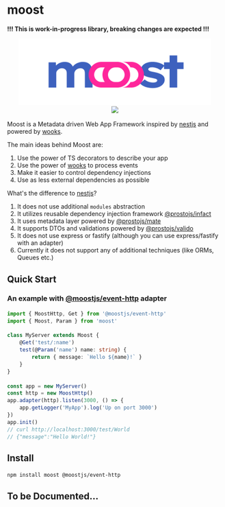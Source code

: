 # moost

**!!! This is work-in-progress library, breaking changes are expected !!!**

<p align="center">
<img src="../../moost-logo.png" width="450px"><br>
<a  href="https://github.com/moostjs/moostjs/blob/main/LICENSE">
    <img src="https://img.shields.io/badge/License-MIT-green?style=for-the-badge" />
</a>
</p>

Moost is a Metadata driven Web App Framework inspired by [nestjs](https://nestjs.com/) and powered by [wooks](https://github.com/wooksjs/wooks).

The main ideas behind Moost are:

1. Use the power of TS decorators to describe your app
2. Use the power of [wooks](https://github.com/wooksjs/wooks) to process events
3. Make it easier to control dependency injections
4. Use as less external dependencies as possible

What's the difference to [nestjs](https://nestjs.com/)?

1. It does not use additional `modules` abstraction
2. It utilizes reusable dependency injection framework [@prostojs/infact](https://github.com/prostojs/infact)
3. It uses metadata layer powered by [@prostojs/mate](https://github.com/prostojs/mate)
4. It supports DTOs and validations powered by [@prostojs/valido](https://github.com/prostojs/valido)
5. It does not use express or fastify (although you can use express/fastify with an adapter)
6. Currently it does not support any of additional techniques (like ORMs, Queues etc.)

## Quick Start

### An example with [@moostjs/event-http](https://github.com/moostjs/moostjs/tree/main/packages/event-http) adapter

```ts
import { MoostHttp, Get } from '@moostjs/event-http'
import { Moost, Param } from 'moost'

class MyServer extends Moost {
    @Get('test/:name')
    test(@Param('name') name: string) {
        return { message: `Hello ${name}!` }
    }
}

const app = new MyServer()
const http = new MoostHttp()
app.adapter(http).listen(3000, () => {
    app.getLogger('MyApp').log('Up on port 3000')
})
app.init()
// curl http://localhost:3000/test/World
// {"message":"Hello World!"}
```

## Install

`npm install moost @moostjs/event-http`

## To be Documented...
